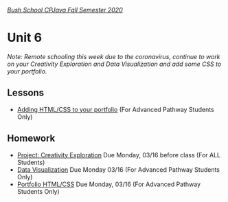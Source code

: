 [_Bush School CPJava Fall Semester 2020_](https://chandrunarayan.github.io/cpjava/)

# Unit 6
_Note: Remote schooling this week due to the coronavirus, continue to work on your Creativity Exploration and Data Visualization and add some CSS to your portfolio._

## Lessons
* [Adding HTML/CSS to your portfolio](https://youtu.be/ANqqQgAb4w0) (For Advanced Pathway Students Only)

## Homework
* [Project: Creativity Exploration](../unit4/homework/creativity-exploration.md) Due Monday, 03/16  before class (For ALL Students)
* [Data Visualization](../unit5/homework/data-visualization.md) Due Monday 03/16 (For Advanced Pathway Students Only)
* [Portfolio HTML/CSS](homework/portfolio-html-css.md) Due Monday, 03/16 (For Advanced Pathway Students Only)